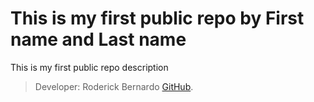# This is my first public repo by First name and Last name
This is my first public repo description
> Developer: Roderick Bernardo [GitHub](https://github.com/).
